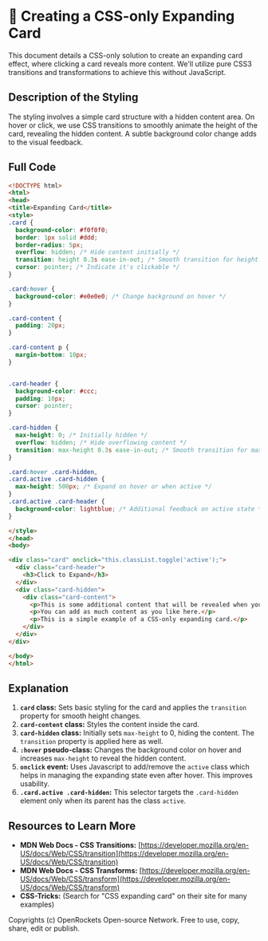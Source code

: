 # 🐞 Creating a CSS-only Expanding Card


This document details a CSS-only solution to create an expanding card effect, where clicking a card reveals more content.  We'll utilize pure CSS3 transitions and transformations to achieve this without JavaScript.


## Description of the Styling

The styling involves a simple card structure with a hidden content area.  On hover or click, we use CSS transitions to smoothly animate the height of the card, revealing the hidden content.  A subtle background color change adds to the visual feedback.

## Full Code

```html
<!DOCTYPE html>
<html>
<head>
<title>Expanding Card</title>
<style>
.card {
  background-color: #f0f0f0;
  border: 1px solid #ddd;
  border-radius: 5px;
  overflow: hidden; /* Hide content initially */
  transition: height 0.3s ease-in-out; /* Smooth transition for height */
  cursor: pointer; /* Indicate it's clickable */
}

.card:hover {
  background-color: #e0e0e0; /* Change background on hover */
}

.card-content {
  padding: 20px;
}

.card-content p {
  margin-bottom: 10px;
}


.card-header {
  background-color: #ccc;
  padding: 10px;
  cursor: pointer;
}

.card-hidden {
  max-height: 0; /* Initially hidden */
  overflow: hidden; /* Hide overflowing content */
  transition: max-height 0.3s ease-in-out; /* Smooth transition for max-height */
}

.card:hover .card-hidden,
.card.active .card-hidden {
  max-height: 500px; /* Expand on hover or when active */
}
.card.active .card-header {
  background-color: lightblue; /* Additional feedback on active state */
}

</style>
</head>
<body>

<div class="card" onclick="this.classList.toggle('active');">
  <div class="card-header">
    <h3>Click to Expand</h3>
  </div>
  <div class="card-hidden">
    <div class="card-content">
      <p>This is some additional content that will be revealed when you click or hover over the card.</p>
      <p>You can add as much content as you like here.</p>
      <p>This is a simple example of a CSS-only expanding card.</p>
    </div>
  </div>
</div>

</body>
</html>
```

## Explanation

1. **`card` class:**  Sets basic styling for the card and applies the `transition` property for smooth height changes.
2. **`card-content` class:** Styles the content inside the card.
3. **`card-hidden` class:** Initially sets `max-height` to 0, hiding the content.  The `transition` property is applied here as well.
4. **`:hover` pseudo-class:**  Changes the background color on hover and increases `max-height` to reveal the hidden content.
5. **`onclick` event:** Uses Javascript to add/remove the `active` class which helps in managing the expanding state even after hover. This improves usability.
6. **`.card.active .card-hidden`:**  This selector targets the `.card-hidden` element only when its parent has the class `active`.


## Resources to Learn More

* **MDN Web Docs - CSS Transitions:** [https://developer.mozilla.org/en-US/docs/Web/CSS/transition](https://developer.mozilla.org/en-US/docs/Web/CSS/transition)
* **MDN Web Docs - CSS Transforms:** [https://developer.mozilla.org/en-US/docs/Web/CSS/transform](https://developer.mozilla.org/en-US/docs/Web/CSS/transform)
* **CSS-Tricks:** (Search for "CSS expanding card" on their site for many examples)


Copyrights (c) OpenRockets Open-source Network. Free to use, copy, share, edit or publish.

